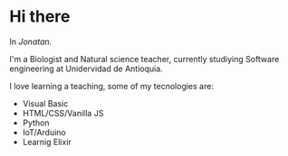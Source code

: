 # Hi there 

In *Jonatan.*

I'm a Biologist and Natural science teacher, currently studiying Software engineering at Unidervidad de Antioquia.

I love learning a teaching, some of my tecnologies are:

- Visual Basic
- HTML/CSS/Vanilla JS
- Python
- IoT/Arduino 
- Learnig Elixir
